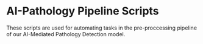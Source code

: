 AI-Pathology Pipeline Scripts
========================================
These scripts are used for automating tasks in the pre-proccessing pipeline of our AI-Mediated Pathology Detection model.   
